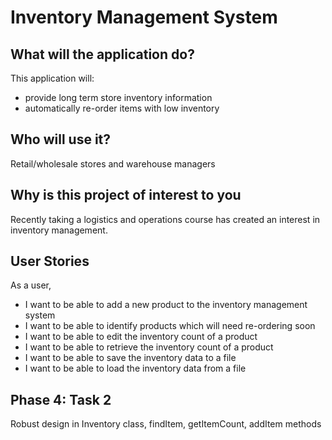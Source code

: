# Inventory Management System

## What will the application do?

This application will:
- provide long term store inventory information
- automatically re-order items with low inventory

## Who will use it?

Retail/wholesale stores and warehouse managers

## Why is this project of interest to you

Recently taking a logistics and operations course has created an interest in inventory management.


## User Stories

As a user,
- I want to be able to add a new product to the inventory management system
- I want to be able to identify products which will need re-ordering soon
- I want to be able to edit the inventory count of a product
- I want to be able to retrieve the inventory count of a product
- I want to be able to save the inventory data to a file
- I want to be able to load the inventory data from a file


## Phase 4: Task 2
Robust design in Inventory class, findItem, getItemCount, addItem methods